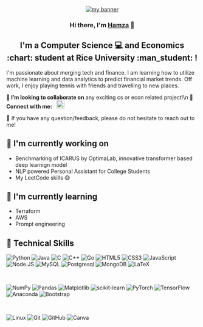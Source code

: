 <!--
**HamzaShili65/HamzaShili65** is a ✨ _special_ ✨ repository because its `README.md` (this file) appears on your GitHub profile.

Here are some ideas to get you started:

- 🔭 I’m currently working on ...
- 🌱 I’m currently learning ...
- 👯 I’m looking to collaborate on ...
- 🤔 I’m looking for help with ...
- 💬 Ask me about ...
- 📫 How to reach me: ...
- 😄 Pronouns: ...
- ⚡ Fun fact: ...
-->


<p align="center">
  <a href="https://hamzashili65.github.io/" target="_blank" rel="noreferrer"><img src="https://github.com/HamzaShili65/HamzaShili65/assets/98858609/68bb4e50-fb28-43cb-8e00-863e541c62c9" alt="my banner"></a>
</p>

<h3 align="center">
Hi there, I'm <a href="https://hamzashili65.github.io/" target="_blank" rel="noreferrer">Hamza</a> 👋
</h3>

<h2 align="center">
I'm a Computer Science 💻 and Economics :chart: student at Rice University :man_student: !
</h2> 

I'm passionate about merging tech and finance. I am learning how to utilize machine learning and data analytics to predict financial market trends. Off work, I enjoy playing tennis with friends and travelling to new places.

**👯 I’m looking to collaborate on** any exciting cs or econ related project!\n
**🤝 Connect with me:** &nbsp; <a href="https://www.linkedin.com/in/hamza-elmokhtar/"><img src="https://raw.githubusercontent.com/yushi1007/yushi1007/main/images/linkedin.svg" alt="Hamza ElMokhtar Shili | LinkedIn" width="21px"/></a>

💬 If you have any question/feedback, please do not hesitate to reach out to me!

## 🔭 I'm currently working on

- Benchmarking of ICARUS by OptimaLab, innovative transformer based deep learnign model
- NLP powered Personal Assistant for College Students
- My LeetCode skills :sweat_smile:

## 🌱 I'm currently learning

- Terraform 
- AWS
- Prompt engineering

## 💼 Technical Skills

![Python](https://img.shields.io/badge/python-3670A0?style=for-the-badge&logo=python&logoColor=ffdd54)
![Java](https://img.shields.io/badge/java-%23ED8B00.svg?style=for-the-badge&logo=openjdk&logoColor=white)
![C](https://img.shields.io/badge/c-%2300599C.svg?style=for-the-badge&logo=c&logoColor=white)
![C++](https://img.shields.io/badge/C%2B%2B-00599C?style=for-the-badge&logo=c%2B%2B&logoColor=white)
![Go](https://img.shields.io/badge/Go-00ADD8?style=for-the-badge&logo=go&logoColor=white)
![HTML5](https://img.shields.io/badge/html5-%23E34F26.svg?style=for-the-badge&logo=html5&logoColor=white)
![CSS3](https://img.shields.io/badge/css3-%231572B6.svg?style=for-the-badge&logo=css3&logoColor=white)
![JavaScript](https://img.shields.io/badge/javascript-%23323330.svg?style=for-the-badge&logo=javascript&logoColor=%23F7DF1E)
![Node.JS](https://img.shields.io/badge/Node.js-43853D?style=for-the-badge&logo=node.js&logoColor=white)
![MySQL](https://img.shields.io/badge/mysql-%2300f.svg?style=for-the-badge&logo=mysql&logoColor=white)
![Postgresql](https://img.shields.io/badge/PostgreSQL-316192?style=for-the-badge&logo=postgresql&logoColor=white)
![MongoDB](https://img.shields.io/badge/MongoDB-%234ea94b.svg?style=for-the-badge&logo=mongodb&logoColor=white)
![LaTeX](https://img.shields.io/badge/latex-%23008080.svg?style=for-the-badge&logo=latex&logoColor=white)


</br>

![NumPy](https://img.shields.io/badge/numpy-%23013243.svg?style=for-the-badge&logo=numpy&logoColor=white)
![Pandas](https://img.shields.io/badge/pandas-%23150458.svg?style=for-the-badge&logo=pandas&logoColor=white)
![Matplotlib](https://img.shields.io/badge/Matplotlib-%23ffffff.svg?style=for-the-badge&logo=Matplotlib&logoColor=black)
![scikit-learn](https://img.shields.io/badge/scikit--learn-%23F7931E.svg?style=for-the-badge&logo=scikit-learn&logoColor=white)
![PyTorch](https://img.shields.io/badge/PyTorch-%23EE4C2C.svg?style=for-the-badge&logo=PyTorch&logoColor=white)
![TensorFlow](https://img.shields.io/badge/TensorFlow-%23FF6F00.svg?style=for-the-badge&logo=TensorFlow&logoColor=white)
![Anaconda](https://img.shields.io/badge/Anaconda-%2344A833.svg?style=for-the-badge&logo=anaconda&logoColor=white)
![Bootstrap](https://img.shields.io/badge/bootstrap-%238511FA.svg?style=for-the-badge&logo=bootstrap&logoColor=white)

</br>

![Linux](https://img.shields.io/badge/Linux-FCC624?style=for-the-badge&logo=linux&logoColor=black)
![Git](https://img.shields.io/badge/git-%23F05033.svg?style=for-the-badge&logo=git&logoColor=white)
![GitHub](https://img.shields.io/badge/github-%23121011.svg?style=for-the-badge&logo=github&logoColor=white)
![Canva](https://img.shields.io/badge/Canva-%2300C4CC.svg?style=for-the-badge&logo=Canva&logoColor=white)




<!--## 📈 GitHub Stats 

 [![Anurag's github stats](https://github-readme-stats.vercel.app/api?username=HamzaShili65)](https://github.com/HamzaShili65)

[![Top Langs](https://github-readme-stats.vercel.app/api/top-langs/?username=HamzaShili65&layout=compact)](https://github.com/HamzaShili65)-->


